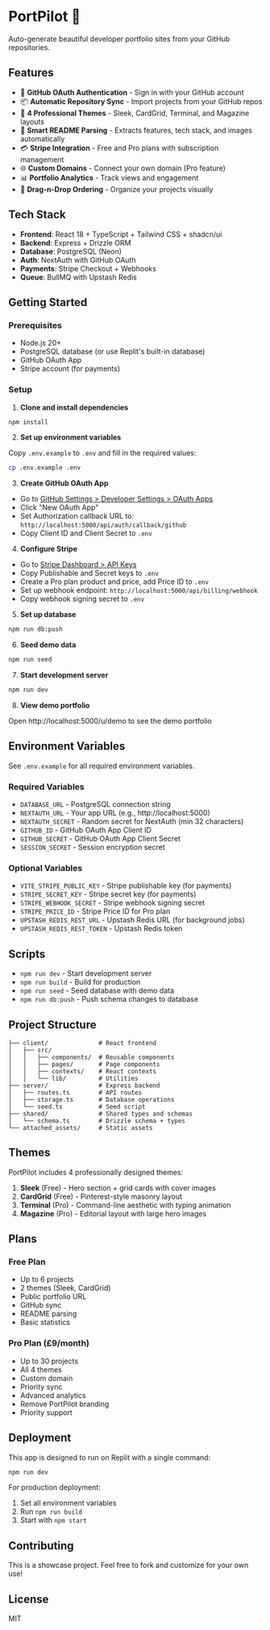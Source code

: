 # PortPilot 🚀

Auto-generate beautiful developer portfolio sites from your GitHub repositories.

## Features

- 🔐 **GitHub OAuth Authentication** - Sign in with your GitHub account
- 📦 **Automatic Repository Sync** - Import projects from your GitHub repos
- 🎨 **4 Professional Themes** - Sleek, CardGrid, Terminal, and Magazine layouts
- 💎 **Smart README Parsing** - Extracts features, tech stack, and images automatically
- 💳 **Stripe Integration** - Free and Pro plans with subscription management
- 🌐 **Custom Domains** - Connect your own domain (Pro feature)
- 📊 **Portfolio Analytics** - Track views and engagement
- 🎯 **Drag-n-Drop Ordering** - Organize your projects visually

## Tech Stack

- **Frontend**: React 18 + TypeScript + Tailwind CSS + shadcn/ui
- **Backend**: Express + Drizzle ORM
- **Database**: PostgreSQL (Neon)
- **Auth**: NextAuth with GitHub OAuth
- **Payments**: Stripe Checkout + Webhooks
- **Queue**: BullMQ with Upstash Redis

## Getting Started

### Prerequisites

- Node.js 20+
- PostgreSQL database (or use Replit's built-in database)
- GitHub OAuth App
- Stripe account (for payments)

### Setup

1. **Clone and install dependencies**

```bash
npm install
```

2. **Set up environment variables**

Copy `.env.example` to `.env` and fill in the required values:

```bash
cp .env.example .env
```

3. **Create GitHub OAuth App**

- Go to [GitHub Settings > Developer Settings > OAuth Apps](https://github.com/settings/developers)
- Click "New OAuth App"
- Set Authorization callback URL to: `http://localhost:5000/api/auth/callback/github`
- Copy Client ID and Client Secret to `.env`

4. **Configure Stripe**

- Go to [Stripe Dashboard > API Keys](https://dashboard.stripe.com/apikeys)
- Copy Publishable and Secret keys to `.env`
- Create a Pro plan product and price, add Price ID to `.env`
- Set up webhook endpoint: `http://localhost:5000/api/billing/webhook`
- Copy webhook signing secret to `.env`

5. **Set up database**

```bash
npm run db:push
```

6. **Seed demo data**

```bash
npm run seed
```

7. **Start development server**

```bash
npm run dev
```

8. **View demo portfolio**

Open http://localhost:5000/u/demo to see the demo portfolio

## Environment Variables

See `.env.example` for all required environment variables.

### Required Variables

- `DATABASE_URL` - PostgreSQL connection string
- `NEXTAUTH_URL` - Your app URL (e.g., http://localhost:5000)
- `NEXTAUTH_SECRET` - Random secret for NextAuth (min 32 characters)
- `GITHUB_ID` - GitHub OAuth App Client ID
- `GITHUB_SECRET` - GitHub OAuth App Client Secret
- `SESSION_SECRET` - Session encryption secret

### Optional Variables

- `VITE_STRIPE_PUBLIC_KEY` - Stripe publishable key (for payments)
- `STRIPE_SECRET_KEY` - Stripe secret key (for payments)
- `STRIPE_WEBHOOK_SECRET` - Stripe webhook signing secret
- `STRIPE_PRICE_ID` - Stripe Price ID for Pro plan
- `UPSTASH_REDIS_REST_URL` - Upstash Redis URL (for background jobs)
- `UPSTASH_REDIS_REST_TOKEN` - Upstash Redis token

## Scripts

- `npm run dev` - Start development server
- `npm run build` - Build for production
- `npm run seed` - Seed database with demo data
- `npm run db:push` - Push schema changes to database

## Project Structure

```
├── client/              # React frontend
│   ├── src/
│   │   ├── components/  # Reusable components
│   │   ├── pages/       # Page components
│   │   ├── contexts/    # React contexts
│   │   └── lib/         # Utilities
├── server/              # Express backend
│   ├── routes.ts        # API routes
│   ├── storage.ts       # Database operations
│   └── seed.ts          # Seed script
├── shared/              # Shared types and schemas
│   └── schema.ts        # Drizzle schema + types
└── attached_assets/     # Static assets
```

## Themes

PortPilot includes 4 professionally designed themes:

1. **Sleek** (Free) - Hero section + grid cards with cover images
2. **CardGrid** (Free) - Pinterest-style masonry layout
3. **Terminal** (Pro) - Command-line aesthetic with typing animation
4. **Magazine** (Pro) - Editorial layout with large hero images

## Plans

### Free Plan
- Up to 6 projects
- 2 themes (Sleek, CardGrid)
- Public portfolio URL
- GitHub sync
- README parsing
- Basic statistics

### Pro Plan (£9/month)
- Up to 30 projects
- All 4 themes
- Custom domain
- Priority sync
- Advanced analytics
- Remove PortPilot branding
- Priority support

## Deployment

This app is designed to run on Replit with a single command:

```bash
npm run dev
```

For production deployment:

1. Set all environment variables
2. Run `npm run build`
3. Start with `npm start`

## Contributing

This is a showcase project. Feel free to fork and customize for your own use!

## License

MIT
